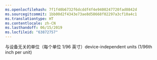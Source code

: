 ```yaml
---
ms.openlocfilehash: 7f1f40b6732f6dcddf4f4e9400247720fad0842d
ms.sourcegitcommit: 1bb00d2f4343e73ae8d58668f02297a3cf10a4c1
ms.translationtype: HT
ms.contentlocale: zh-CN
ms.lasthandoff: 06/15/2019
ms.locfileid: "63872757"
---
```

<span data-ttu-id="889ba-101">与设备无关的单位（每个单位 1/96 英寸）</span><span class="sxs-lookup"><span data-stu-id="889ba-101">device-independent units (1/96th inch per unit)</span></span>